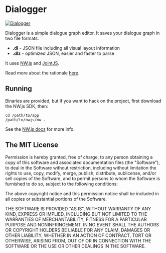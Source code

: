Dialogger
=========

[![Dialogger](http://i.imgur.com/ojQbysnl.png)](http://i.imgur.com/ojQbysn.png)

Dialogger is a simple dialogue graph editor. It saves your dialogue graph in
two file formats:

- **.dl** - JSON file including all visual layout information
- **.dlz** - optimized JSON, easier and faster to parse

It uses [NW.js](http://nwjs.io/) and [JointJS](http://www.jointjs.com/).

Read more about the rationale
[here](http://etodd.io/2014/05/16/the-poor-mans-dialogue-tree/).

Running
-------

Binaries are provided, but if you want to hack on the project, first download
the NW.js SDK, then:

```shell
cd /path/to/app
/path/to/nwjs/nw .
```

See the [NW.js docs](http://docs.nwjs.io/) for more info.

The MIT License
---------------

Permission is hereby granted, free of charge, to any person obtaining a copy
of this software and associated documentation files (the "Software"), to deal
in the Software without restriction, including without limitation the rights
to use, copy, modify, merge, publish, distribute, sublicense, and/or sell
copies of the Software, and to permit persons to whom the Software is
furnished to do so, subject to the following conditions:

The above copyright notice and this permission notice shall be included in all
copies or substantial portions of the Software.

THE SOFTWARE IS PROVIDED "AS IS", WITHOUT WARRANTY OF ANY KIND, EXPRESS OR
IMPLIED, INCLUDING BUT NOT LIMITED TO THE WARRANTIES OF MERCHANTABILITY,
FITNESS FOR A PARTICULAR PURPOSE AND NONINFRINGEMENT. IN NO EVENT SHALL THE
AUTHORS OR COPYRIGHT HOLDERS BE LIABLE FOR ANY CLAIM, DAMAGES OR OTHER
LIABILITY, WHETHER IN AN ACTION OF CONTRACT, TORT OR OTHERWISE, ARISING FROM,
OUT OF OR IN CONNECTION WITH THE SOFTWARE OR THE USE OR OTHER DEALINGS IN THE
SOFTWARE.
